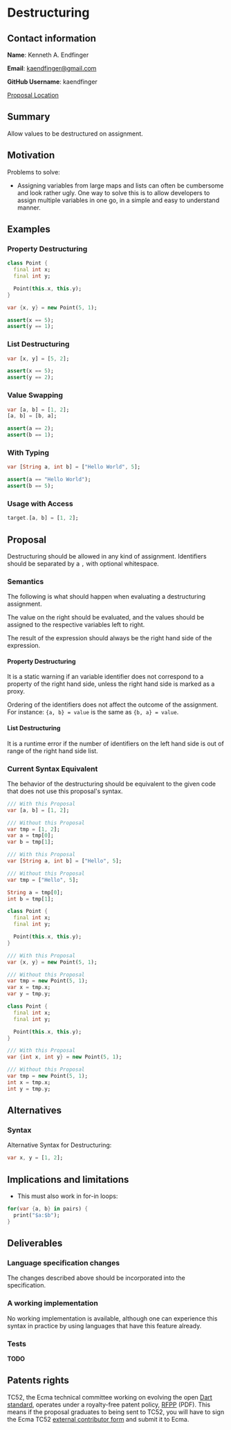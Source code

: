 # Destructuring

## Contact information

**Name**: Kenneth A. Endfinger

**Email**: kaendfinger@gmail.com

**GitHub Username**: kaendfinger

[Proposal Location](https://github.com/DirectMyFile/dep-destructuring)

## Summary

Allow values to be destructured on assignment.

## Motivation

Problems to solve:

- Assigning variables from large maps and lists can often be cumbersome and look rather ugly.
  One way to solve this is to allow developers to assign multiple variables in one go, in a simple and easy to understand manner.

## Examples

### Property Destructuring

```dart
class Point {
  final int x;
  final int y;

  Point(this.x, this.y);
}

var {x, y} = new Point(5, 1);

assert(x == 5);
assert(y == 1);
```

### List Destructuring

```dart
var [x, y] = [5, 2];

assert(x == 5);
assert(y == 2);
```

### Value Swapping

```dart
var [a, b] = [1, 2];
[a, b] = [b, a];

assert(a == 2);
assert(b == 1);
```

### With Typing

```dart
var [String a, int b] = ["Hello World", 5];

assert(a == "Hello World");
assert(b == 5);
```

### Usage with Access

```dart
target.[a, b] = [1, 2];
```

## Proposal

Destructuring should be allowed in any kind of assignment. Identifiers should be separated by a `,` with optional whitespace.

### Semantics

The following is what should happen when evaluating a destructuring assignment.

The value on the right should be evaluated, and the values should be assigned to the respective variables left to right.

The result of the expression should always be the right hand side of the expression.

#### Property Destructuring

It is a static warning if an variable identifier does not correspond to a property of the right hand side, unless the right hand side is marked as a proxy.

Ordering of the identifiers does not affect the outcome of the assignment. For instance: `{a, b} = value` is the same as `{b, a} = value`.

#### List Destructuring

It is a runtime error if the number of identifiers on the left hand side is out of range of the right hand side list.

### Current Syntax Equivalent

The behavior of the destructuring should be equivalent to the given code that does not use this proposal's syntax.

```dart
/// With this Proposal
var [a, b] = [1, 2];

/// Without this Proposal
var tmp = [1, 2];
var a = tmp[0];
var b = tmp[1];
```

```dart
/// With this Proposal
var [String a, int b] = ["Hello", 5];

/// Without this Proposal
var tmp = ["Hello", 5];

String a = tmp[0];
int b = tmp[1];
```

```dart
class Point {
  final int x;
  final int y;

  Point(this.x, this.y);
}

/// With this Proposal
var {x, y} = new Point(5, 1);

/// Without this Proposal
var tmp = new Point(5, 1);
var x = tmp.x;
var y = tmp.y;
```

```dart
class Point {
  final int x;
  final int y;

  Point(this.x, this.y);
}

/// With this Proposal
var {int x, int y} = new Point(5, 1);

/// Without this Proposal
var tmp = new Point(5, 1);
int x = tmp.x;
int y = tmp.y;
```

## Alternatives

### Syntax

Alternative Syntax for Destructuring:
```dart
var x, y = [1, 2];
```

## Implications and limitations

- This must also work in for-in loops:

```dart
for(var {a, b} in pairs) {
  print("$a:$b");
}
```

## Deliverables

### Language specification changes

The changes described above should be incorporated into the specification.

### A working implementation

No working implementation is available, although one can experience this syntax in practice by using languages that have this feature already.

### Tests

**TODO**

## Patents rights

TC52, the Ecma technical committee working on evolving the open [Dart standard][], operates under a royalty-free patent policy, [RFPP][] (PDF). This means if the proposal graduates to being sent to TC52, you will have to sign the Ecma TC52 [external contributor form][] and submit it to Ecma.

[tex]: http://www.latex-project.org/
[language spec]: https://www.dartlang.org/docs/spec/
[dart standard]: http://www.ecma-international.org/publications/standards/Ecma-408.htm
[rfpp]: http://www.ecma-international.org/memento/TC52%20policy/Ecma%20Experimental%20TC52%20Royalty-Free%20Patent%20Policy.pdf
[external contributor form]: http://www.ecma-international.org/memento/TC52%20policy/Contribution%20form%20to%20TC52%20Royalty%20Free%20Task%20Group%20as%20a%20non-member.pdf
